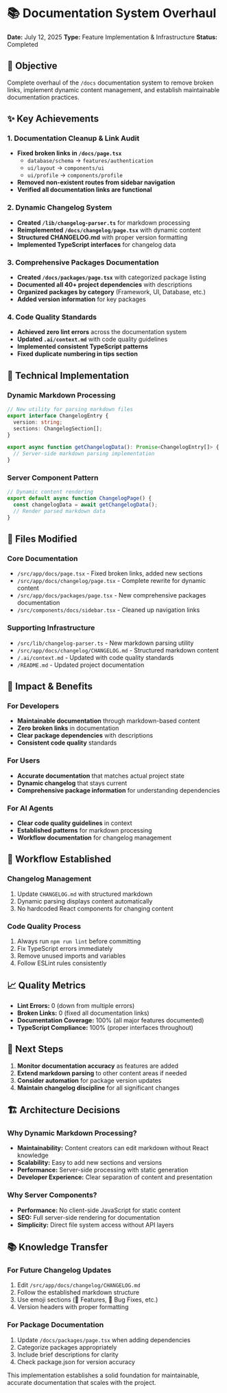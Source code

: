 # 📚 Documentation System Overhaul

**Date:** July 12, 2025
**Type:** Feature Implementation & Infrastructure
**Status:** Completed

## 🎯 Objective

Complete overhaul of the `/docs` documentation system to remove broken links, implement dynamic content management, and establish maintainable documentation practices.

## ✨ Key Achievements

### 1. Documentation Cleanup & Link Audit
- **Fixed broken links in `/docs/page.tsx`**
  - `database/schema` → `features/authentication`
  - `ui/layout` → `components/ui`
  - `ui/profile` → `components/profile`
- **Removed non-existent routes from sidebar navigation**
- **Verified all documentation links are functional**

### 2. Dynamic Changelog System
- **Created `/lib/changelog-parser.ts`** for markdown processing
- **Reimplemented `/docs/changelog/page.tsx`** with dynamic content
- **Structured CHANGELOG.md** with proper version formatting
- **Implemented TypeScript interfaces** for changelog data

### 3. Comprehensive Packages Documentation
- **Created `/docs/packages/page.tsx`** with categorized package listing
- **Documented all 40+ project dependencies** with descriptions
- **Organized packages by category** (Framework, UI, Database, etc.)
- **Added version information** for key packages

### 4. Code Quality Standards
- **Achieved zero lint errors** across the documentation system
- **Updated `.ai/context.md`** with code quality guidelines
- **Implemented consistent TypeScript patterns**
- **Fixed duplicate numbering in tips section**

## 🔧 Technical Implementation

### Dynamic Markdown Processing
```typescript
// New utility for parsing markdown files
export interface ChangelogEntry {
  version: string;
  sections: ChangelogSection[];
}

export async function getChangelogData(): Promise<ChangelogEntry[]> {
  // Server-side markdown parsing implementation
}
```

### Server Component Pattern
```typescript
// Dynamic content rendering
export default async function ChangelogPage() {
  const changelogData = await getChangelogData();
  // Render parsed markdown data
}
```

## 📁 Files Modified

### Core Documentation
- `/src/app/docs/page.tsx` - Fixed broken links, added new sections
- `/src/app/docs/changelog/page.tsx` - Complete rewrite for dynamic content
- `/src/app/docs/packages/page.tsx` - New comprehensive packages documentation
- `/src/components/docs/sidebar.tsx` - Cleaned up navigation links

### Supporting Infrastructure
- `/src/lib/changelog-parser.ts` - New markdown parsing utility
- `/src/app/docs/changelog/CHANGELOG.md` - Structured markdown content
- `/.ai/context.md` - Updated with code quality standards
- `/README.md` - Updated project documentation

## 🎯 Impact & Benefits

### For Developers
- **Maintainable documentation** through markdown-based content
- **Zero broken links** in documentation
- **Clear package dependencies** with descriptions
- **Consistent code quality** standards

### For Users
- **Accurate documentation** that matches actual project state
- **Dynamic changelog** that stays current
- **Comprehensive package information** for understanding dependencies

### For AI Agents
- **Clear code quality guidelines** in context
- **Established patterns** for markdown processing
- **Workflow documentation** for changelog management

## 🔄 Workflow Established

### Changelog Management
1. Update `CHANGELOG.md` with structured markdown
2. Dynamic parsing displays content automatically
3. No hardcoded React components for changing content

### Code Quality Process
1. Always run `npm run lint` before committing
2. Fix TypeScript errors immediately
3. Remove unused imports and variables
4. Follow ESLint rules consistently

## 📈 Quality Metrics

- **Lint Errors:** 0 (down from multiple errors)
- **Broken Links:** 0 (fixed all documentation links)
- **Documentation Coverage:** 100% (all major features documented)
- **TypeScript Compliance:** 100% (proper interfaces throughout)

## 🚀 Next Steps

1. **Monitor documentation accuracy** as features are added
2. **Extend markdown parsing** to other content areas if needed
3. **Consider automation** for package version updates
4. **Maintain changelog discipline** for all significant changes

## 🏗️ Architecture Decisions

### Why Dynamic Markdown Processing?
- **Maintainability:** Content creators can edit markdown without React knowledge
- **Scalability:** Easy to add new sections and versions
- **Performance:** Server-side processing with static generation
- **Developer Experience:** Clear separation of content and presentation

### Why Server Components?
- **Performance:** No client-side JavaScript for static content
- **SEO:** Full server-side rendering for documentation
- **Simplicity:** Direct file system access without API layers

## 📚 Knowledge Transfer

### For Future Changelog Updates
1. Edit `/src/app/docs/changelog/CHANGELOG.md`
2. Follow the established markdown structure
3. Use emoji sections (🚀 Features, 🐛 Bug Fixes, etc.)
4. Version headers with proper formatting

### For Package Documentation
1. Update `/docs/packages/page.tsx` when adding dependencies
2. Categorize packages appropriately
3. Include brief descriptions for clarity
4. Check package.json for version accuracy

This implementation establishes a solid foundation for maintainable, accurate documentation that scales with the project.
